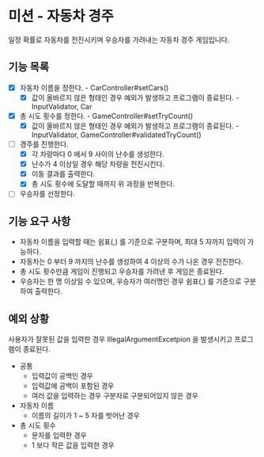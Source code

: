 # 미션 - 자동차 경주
일정 확률로 자동차를 전진시키며 우승자를 가려내는 자동차 경주 게임입니다.

## 기능 목록
- [x] 자동차 이름을 정한다. - CarController#setCars()
  - [x] 값이 올바르지 않은 형태인 경우 예외가 발생하고 프로그램이 종료된다. - InputValidator, Car
- [x] 총 시도 횟수를 정한다. - GameController#setTryCount()
  - [x] 값이 올바르지 않은 형태인 경우 예외가 발생하고 프로그램이 종료된다. - InputValidator, GameController#validatedTryCount()
- [ ] 경주를 진행한다.
  - [x] 각 차량마다 0 에서 9 사이의 난수를 생성한다.
  - [x] 난수가 4 이상일 경우 해당 차량을 전진시킨다.
  - [x] 이동 결과를 출력한다.
  - [x] 총 시도 횟수에 도달할 때까지 위 과정을 반복한다.
- [ ] 우승자를 선정한다.

## 기능 요구 사항
- 자동차 이름을 입력할 때는 쉼표(,) 를 기준으로 구분하며, 최대 5 자까지 입력이 가능하다.
- 자동차는 0 부터 9 까지의 난수를 생성하여 4 이상의 수가 나온 경우 전진한다.
- 총 시도 횟수만큼 게임이 진행되고 우승자를 가려낸 후 게임은 종료된다.
- 우승자는 한 명 이상일 수 있으며, 우승자가 여러명인 경우 쉼표(,) 를 기준으로 구분하여 출력한다.

## 예외 상황
사용자가 잘못된 값을 입력한 경우 IllegalArgumentExcetpion 을 발생시키고 프로그램이 종료된다.

- 공통
  - 입력값이 공백인 경우
  - 입력값에 공백이 포함된 경우
  - 여러 값을 입력하는 경우 구분자로 구분되어있지 않은 경우
- 자동차 이름
  - 이름의 길이가 1 ~ 5 자를 벗어난 경우
- 총 시도 횟수
  - 문자를 입력한 경우
  - 1 보다 작은 값을 입력한 경우